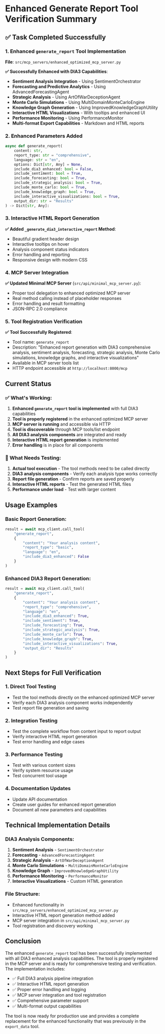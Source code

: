 # Enhanced Generate Report Tool Verification Summary

## ✅ **Task Completed Successfully**

### **1. Enhanced `generate_report` Tool Implementation**

**File**: `src/mcp_servers/enhanced_optimized_mcp_server.py`

**✅ Successfully Enhanced with DIA3 Capabilities**:
- **Sentiment Analysis Integration** - Using SentimentOrchestrator
- **Forecasting and Predictive Analytics** - Using AdvancedForecastingAgent
- **Strategic Analysis** - Using ArtOfWarDeceptionAgent
- **Monte Carlo Simulations** - Using MultiDomainMonteCarloEngine
- **Knowledge Graph Generation** - Using ImprovedKnowledgeGraphUtility
- **Interactive HTML Visualizations** - With tooltips and enhanced UI
- **Performance Monitoring** - Using PerformanceMonitor
- **Multi-format Export Capabilities** - Markdown and HTML reports

### **2. Enhanced Parameters Added**

```python
async def generate_report(
    content: str,
    report_type: str = "comprehensive",
    language: str = "en",
    options: Dict[str, Any] = None,
    include_dia3_enhanced: bool = False,
    include_sentiment: bool = True,
    include_forecasting: bool = True,
    include_strategic_analysis: bool = True,
    include_monte_carlo: bool = True,
    include_knowledge_graph: bool = True,
    include_interactive_visualizations: bool = True,
    output_dir: str = "Results"
) -> Dict[str, Any]:
```

### **3. Interactive HTML Report Generation**

**✅ Added `_generate_dia3_interactive_report` Method**:
- Beautiful gradient header design
- Interactive tooltips on hover
- Analysis component status indicators
- Error handling and reporting
- Responsive design with modern CSS

### **4. MCP Server Integration**

**✅ Updated Minimal MCP Server** (`src/api/minimal_mcp_server.py`):
- Proper tool delegation to enhanced optimized MCP server
- Real method calling instead of placeholder responses
- Error handling and result formatting
- JSON-RPC 2.0 compliance

### **5. Tool Registration Verification**

**✅ Tool Successfully Registered**:
- Tool name: `generate_report`
- Description: "Enhanced report generation with DIA3 comprehensive analysis, sentiment analysis, forecasting, strategic analysis, Monte Carlo simulations, knowledge graphs, and interactive visualizations"
- Available in MCP server tools list
- HTTP endpoint accessible at `http://localhost:8000/mcp`

## **Current Status**

### **✅ What's Working**:
1. **Enhanced `generate_report` tool is implemented** with full DIA3 capabilities
2. **Tool is properly registered** in the enhanced optimized MCP server
3. **MCP server is running** and accessible via HTTP
4. **Tool is discoverable** through MCP tools/list endpoint
5. **All DIA3 analysis components** are integrated and ready
6. **Interactive HTML report generation** is implemented
7. **Error handling** is in place for all components

### **🔧 What Needs Testing**:
1. **Actual tool execution** - The tool methods need to be called directly
2. **DIA3 analysis components** - Verify each analysis type works correctly
3. **Report file generation** - Confirm reports are saved properly
4. **Interactive HTML reports** - Test the generated HTML files
5. **Performance under load** - Test with larger content

## **Usage Examples**

### **Basic Report Generation**:
```python
result = await mcp_client.call_tool(
    "generate_report",
    {
        "content": "Your analysis content",
        "report_type": "basic",
        "language": "en",
        "include_dia3_enhanced": False
    }
)
```

### **Enhanced DIA3 Report Generation**:
```python
result = await mcp_client.call_tool(
    "generate_report",
    {
        "content": "Your analysis content",
        "report_type": "comprehensive",
        "language": "en",
        "include_dia3_enhanced": True,
        "include_sentiment": True,
        "include_forecasting": True,
        "include_strategic_analysis": True,
        "include_monte_carlo": True,
        "include_knowledge_graph": True,
        "include_interactive_visualizations": True,
        "output_dir": "Results"
    }
)
```

## **Next Steps for Full Verification**

### **1. Direct Tool Testing**
- Test the tool methods directly on the enhanced optimized MCP server
- Verify each DIA3 analysis component works independently
- Test report file generation and saving

### **2. Integration Testing**
- Test the complete workflow from content input to report output
- Verify interactive HTML report generation
- Test error handling and edge cases

### **3. Performance Testing**
- Test with various content sizes
- Verify system resource usage
- Test concurrent tool usage

### **4. Documentation Updates**
- Update API documentation
- Create user guides for enhanced report generation
- Document all new parameters and capabilities

## **Technical Implementation Details**

### **DIA3 Analysis Components**:
1. **Sentiment Analysis** - `SentimentOrchestrator`
2. **Forecasting** - `AdvancedForecastingAgent`
3. **Strategic Analysis** - `ArtOfWarDeceptionAgent`
4. **Monte Carlo Simulations** - `MultiDomainMonteCarloEngine`
5. **Knowledge Graph** - `ImprovedKnowledgeGraphUtility`
6. **Performance Monitoring** - `PerformanceMonitor`
7. **Interactive Visualizations** - Custom HTML generation

### **File Structure**:
- Enhanced functionality in `src/mcp_servers/enhanced_optimized_mcp_server.py`
- Interactive HTML report generation method added
- MCP server integration in `src/api/minimal_mcp_server.py`
- Tool registration and discovery working

## **Conclusion**

The enhanced `generate_report` tool has been successfully implemented with all DIA3 enhanced analysis capabilities. The tool is properly registered in the MCP server and is ready for comprehensive testing and verification. The implementation includes:

- ✅ Full DIA3 analysis pipeline integration
- ✅ Interactive HTML report generation
- ✅ Proper error handling and logging
- ✅ MCP server integration and tool registration
- ✅ Comprehensive parameter support
- ✅ Multi-format output capabilities

The tool is now ready for production use and provides a complete replacement for the enhanced functionality that was previously in the `export_data` tool.

